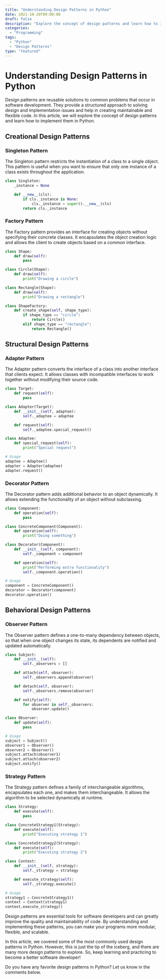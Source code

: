 ```yaml
--- 
title: "Understanding Design Patterns in Python"
date: 2021-10-20T09:00:00
draft: false
description: "Explore the concept of design patterns and learn how to implement them in Python"
categories: 
  - "Programming"
tags: 
  - "Python"
  - "Design Patterns"
type: "featured"
---
```


# Understanding Design Patterns in Python

Design patterns are reusable solutions to common problems that occur in software development. They provide a structured approach to solving design and implementation issues and help in creating maintainable and flexible code. In this article, we will explore the concept of design patterns and learn how to implement them in Python.

## Creational Design Patterns

### Singleton Pattern

The Singleton pattern restricts the instantiation of a class to a single object. This pattern is useful when you want to ensure that only one instance of a class exists throughout the application.

```python
class Singleton:
    _instance = None

    def __new__(cls):
        if cls._instance is None:
            cls._instance = super().__new__(cls)
        return cls._instance
```

### Factory Pattern

The Factory pattern provides an interface for creating objects without specifying their concrete classes. It encapsulates the object creation logic and allows the client to create objects based on a common interface.

```python
class Shape:
    def draw(self):
        pass

class Circle(Shape):
    def draw(self):
        print("Drawing a circle")

class Rectangle(Shape):
    def draw(self):
        print("Drawing a rectangle")

class ShapeFactory:
    def create_shape(self, shape_type):
        if shape_type == "circle":
            return Circle()
        elif shape_type == "rectangle":
            return Rectangle()
```

## Structural Design Patterns

### Adapter Pattern

The Adapter pattern converts the interface of a class into another interface that clients expect. It allows classes with incompatible interfaces to work together without modifying their source code.

```python
class Target:
    def request(self):
        pass

class Adapter(Target):
    def __init__(self, adaptee):
        self._adaptee = adaptee

    def request(self):
        self._adaptee.special_request()

class Adaptee:
    def special_request(self):
        print("Special request")

# Usage
adaptee = Adaptee()
adapter = Adapter(adaptee)
adapter.request()
```

### Decorator Pattern

The Decorator pattern adds additional behavior to an object dynamically. It allows extending the functionality of an object without subclassing.

```python
class Component:
    def operation(self):
        pass

class ConcreteComponent(Component):
    def operation(self):
        print("Doing something")

class Decorator(Component):
    def __init__(self, component):
        self._component = component

    def operation(self):
        print("Performing extra functionality")
        self._component.operation()

# Usage
component = ConcreteComponent()
decorator = Decorator(component)
decorator.operation()
```

## Behavioral Design Patterns

### Observer Pattern

The Observer pattern defines a one-to-many dependency between objects, so that when one object changes its state, its dependents are notified and updated automatically.

```python
class Subject:
    def __init__(self):
        self._observers = []

    def attach(self, observer):
        self._observers.append(observer)

    def detach(self, observer):
        self._observers.remove(observer)

    def notify(self):
        for observer in self._observers:
            observer.update()

class Observer:
    def update(self):
        pass

# Usage
subject = Subject()
observer1 = Observer()
observer2 = Observer()
subject.attach(observer1)
subject.attach(observer2)
subject.notify()
```

### Strategy Pattern

The Strategy pattern defines a family of interchangeable algorithms, encapsulates each one, and makes them interchangeable. It allows the algorithm to be selected dynamically at runtime.

```python
class Strategy:
    def execute(self):
        pass

class ConcreteStrategy1(Strategy):
    def execute(self):
        print("Executing strategy 1")

class ConcreteStrategy2(Strategy):
    def execute(self):
        print("Executing strategy 2")

class Context:
    def __init__(self, strategy):
        self._strategy = strategy

    def execute_strategy(self):
        self._strategy.execute()

# Usage
strategy1 = ConcreteStrategy1()
context = Context(strategy1)
context.execute_strategy()
```

Design patterns are essential tools for software developers and can greatly improve the quality and maintainability of code. By understanding and implementing these patterns, you can make your programs more modular, flexible, and scalable.

In this article, we covered some of the most commonly used design patterns in Python. However, this is just the tip of the iceberg, and there are many more design patterns to explore. So, keep learning and practicing to become a better software developer!

Do you have any favorite design patterns in Python? Let us know in the comments below.
